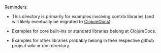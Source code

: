Reminders:

  * This directory is primarily for examples involving contrib
    libraries (and will likely eventually be migrated to
    [ClojureDocs](http://clojuredocs.org/)).

  * Examples for core built-ins or standard libraries belong at
    ClojureDocs.

  * Examples for other libraries probably belong in their respective
    github project wiki or doc directory.
